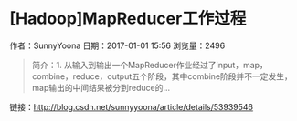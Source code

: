 # [Hadoop]MapReducer工作过程
作者：SunnyYoona
日期：2017-01-01 15:56
浏览量：2496
> 简介：1. 从输入到输出一个MapReducer作业经过了input，map，combine，reduce，output五个阶段，其中combine阶段并不一定发生，map输出的中间结果被分到reduce的...

 链接：http://blog.csdn.net/sunnyyoona/article/details/53939546
